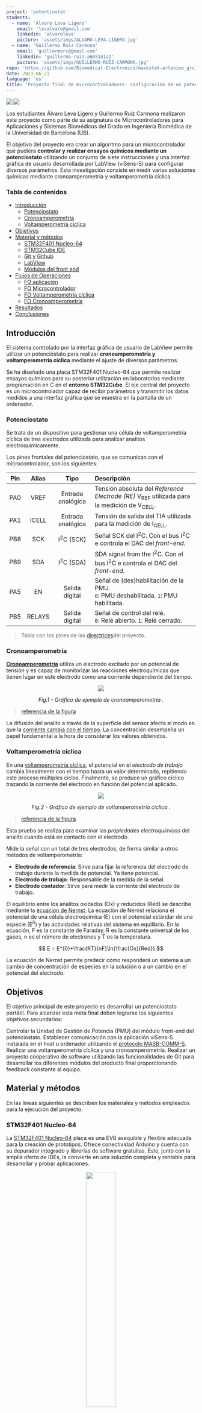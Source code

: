 ```yaml
---
project: 'potentiostat'
students:
  - name: 'Álvaro Leva Ligero'
    email: 'levalvaro@gmail.com'
    linkedin: 'alvaroleva'
    picture: 'assets/imgs/ALVARO-LEVA-LIGERO.jpg'
  - name: 'Guillermo Ruiz Carmona'
    email: 'guillermorc@gmail.com'
    linkedin: 'guillermo-ruiz-a665141a2'
    picture: 'assets/imgs/GUILLERMO-RUIZ-CARMONA.jpg'
repo: 'https://github.com/Biomedical-Electronics/masbstat-arlevino_grc32'
date: 2023-06-21
language: 'es'
title: 'Proyecto final de microcontroladores: configuración de un potenciostato'
---
```


<img align="left" src="https://img.shields.io/badge/Markdown final-project-yellow"><img align="left" src="https://img.shields.io/badge/Development environment -STM32CubeIDE-blue"></br>

Los estudiantes Álvaro Leva Ligero y Guillermo Ruiz Carmona realizaron este proyecto como parte de su asignatura de Microcontroladores para Aplicaciones y Sistemas Biomédicos del Grado en Ingeniería Biomédica de la Universidad de Barcelona (UB).

El objetivo del proyecto era crear un algoritmo para un microcontrolador que pudiera **controlar y realizar ensayos químicos mediante un potenciostato** utilizando un conjunto de siete instrucciones y una interfaz gráfica de usuario desarrollada por LabView (viSens-S) para configurar diversos parámetros. Esta investigación consiste en medir varias soluciones químicas mediante cronoamperometría y voltamperometría cíclica.

### Tabla de contenidos

- [Introducción](#introducción)
   - [Potenciostato](#potenciostato)
   - [Cronoamperometría](#cronoamperometría)
   - [Voltamperometría cíclica](#voltamperometría-cíclica)
- [Objetivos](#objetivos)
- [Material y métodos](#material-y-métodos)
   - [STM32F401 Nucleo-64](#stm32f401-nucleo-64)
   - [STM32Cube IDE](#stm32cube-ide)
   - [Git y Github](#git-y-github)
   - [LabView](#labview)
   - [Módulos del front end](#módulos-del-front-end)
- [Flujos de Operaciones](#flujos-de-operaciones)
   - [FO aplicación](#fo-aplicación)
   - [FO Microcontrolador](#fo-microcontrolador)
   - [FO Voltamperometría cíclica](#fo-voltamperometría-cíclica)
   - [FO Cronoamperometría](#fo-cronoamperometría)
- [Resultados](#resultados)
- [Conclusiones](#conclusiones)


## Introducción

El sistema controlado por la interfaz gráfica de usuario de LabView permite utilizar un potenciostato para realizar **cronoamperometría y voltamperometría cíclica** mediante el ajuste de diversos parámetros.

Se ha diseñado una placa STM32F401 Nucleo-64 que permite realizar ensayos químicos para su posterior utilización en laboratorios mediante programación en C en el **entorno STM32Cube**. El eje central del proyecto es un microcontrolador capaz de recibir parámetros y transmitir los datos medidos a una interfaz gráfica que se muestra en la pantalla de un ordenador.

### Potenciostato

Se trata de un dispositivo para gestionar una célula de voltamperometría cíclica de tres electrodos utilizada para analizar analitos electroquímicamente.

Los pines frontales del potenciostato, que se comunican con el microcontrolador, son los siguientes:

| Pin | Alias | Tipo | Descripción |
| :-: | :---: | :------------------: | :-------------------------------------------------------------------------------------------------------------- |
| PA0 | VREF | Entrada analógica | Tensión absoluta del _Reference Electrode (RE)_ V<sub>REF</sub> utilizada para la medición de V<sub>CELL</sub>. |
| PA1 | ICELL | Entrada analógica | Tensión de salida del TIA utilizada para la medición de I<sub>CELL</sub>. |
| PB8 | SCK | I<sup>2</sup>C (SCK) | Señal SCK del I<sup>2</sup>C. Con el bus I<sup>2</sup>C e controla el DAC del _front-end_. |
| PB9 | SDA | I<sup>2</sup>C (SDA) | SDA signal from the I<sup>2</sup>C. Con el bus I<sup>2</sup>C e controla el DAC del _front-end_. |
| PA5 | EN | Salida digital | Señal de (des)habilitación de la PMU.<br>`0`: PMU deshabilitada. `1`: PMU habilitada. |
| PB5 | RELAYS | Salida digital | Señal de control del relé.<br>`0`: Relé abierto. `1`: Relé cerrado. |

> Tabla con los pines de las [directrices](https://github.com/Biomedical-Electronics/masbstat-arlevino_grc32)del proyecto.

### Cronoamperometría

**[Cronoamperometría](https://en.wikipedia.org/wiki/Chronoamperometry)** utiliza un electrodo excitado por un potencial de tensión y es capaz de monitorizar las reacciones electroquímicas que tienen lugar en este electrodo como una corriente dependiente del tiempo.

<p align='center'>
<img src='assets/Chronoamperometry.jpg'>
</p>

<p align="center">
<i> Fig.1 - Gráfico de ejemplo de cronoamperometría . </i>
</p>

> [referencia de la figura](https://en.wikipedia.org/wiki/Chronoamperometry)

La difusión del analito a través de la superficie del sensor afecta al modo en que la [corriente cambia con el tiempo](https://pubs.acs.org/doi/abs/10.1021/jp711936y). La concentración desempeña un papel fundamental a la hora de considerar los valores obtenidos.

### Voltamperometría cíclica

En una [voltamperometría cíclica](https://en.wikipedia.org/wiki/Cyclic_voltammetry), el potencial en el *electrodo de trabajo* cambia linealmente con el tiempo hasta un valor determinado, repitiendo este proceso múltiples ciclos. Finalmente, se produce un gráfico cíclico trazando la corriente del electrodo en función del potencial aplicado.

<p align='center'>
<img src='assets/Cyclovoltammogram.jpg'>
</p>

<p align="center">
<i> Fig.2 - Gráfico de ejemplo de voltamperometría cíclica . </i>
</p>

> [referencia de la figura](https://en.wikipedia.org/wiki/Cyclic_voltammetry)

Esta prueba se realiza para examinar las *propiedades electroquímicas* del analito cuando está en contacto con el electrodo.

Mide la señal con un total de tres electrodos, de forma similar a otros métodos de voltamperometría:

- **Electrodo de referencia**: Sirve para fijar la referencia del electrodo de trabajo durante la medida de potencial. Ya tiene potencial.
- **Electrodo de trabajo**: Responsable de la medida de la señal.
- **Electrodo contador**: Sirve para medir la corriente del electrodo de trabajo.

El equilibrio entre los analitos oxidados (Ox) y reducidos (Red) se describe mediante la [ecuación de Nernst](https://pubs.acs.org/doi/10.1021/acs.jchemed.7b00361). La ecuación de Nernst relaciona el potencial de una célula electroquímica (E) con el potencial estándar de una especie (E<sup>0</sup>) y las actividades relativas del sistema en equilibrio. En la ecuación, F es la constante de Faraday, R es la constante universal de los gases, n es el número de electrones y T es la temperatura.

$$
E = E^{0}+\frac{RT}{nF}\ln{\frac{Ox}{Red}}
$$

La ecuación de Nernst permite predecir cómo responderá un sistema a un cambio de concentración de especies en la solución o a un cambio en el potencial del electrodo.


## Objetivos
El objetivo principal de este proyecto es desarrollar un potenciostato portátil. Para alcanzar esta meta final deben lograrse los siguientes objetivos secundarios:

Controlar la Unidad de Gestión de Potencia (PMU) del módulo front-end del potenciostato. 
Establecer comunicación con la aplicación viSens-S instalada en el host u ordenador utilizando el [protocolo MASB-COMM-S](https://github.com/Biomedical-Electronics/masbstat-arlevino_grc32/blob/master/Docs/protocolo-de-comunicacion.md).
Realizar una voltamperometría cíclica y una cronoamperometría.
Realizar un proyecto cooperativo de software utilizando las funcionalidades de Git para desarrollar los diferentes módulos del producto final proporcionando feedback constante al equipo.

## Material y métodos
En las líneas siguientes se describen los materiales y métodos empleados para la ejecución del proyecto.

### STM32F401 Nucleo-64
La [STM32F401 Nucleo-64](https://www.st.com/en/evaluation-tools/nucleo-f401re.html) placa es una EVB asequible y flexible adecuada para la creación de prototipos. Ofrece conectividad Arduino y cuenta con su depurador integrado y librerías de software gratuitas.  Esto, junto con la amplia oferta de IDEs, la convierte en una solución completa y rentable para desarrollar y probar aplicaciones.


<p align="center">
<img src = "assets/EVB.png" width = 40%>
</p>

<p align="center">
<i> Fig.3 - STM32 Nucleo-64 tabla de evaluación . </i>
</p>


> [referencia de la figura](https://www.st.com/en/evaluation-tools/nucleo-f401re.html)


  
### STM32Cube IDE

STM32Cube IDE es un entorno de desarrollo integrado (IDE) diseñado específicamente para programar y desarrollar aplicaciones para microcontroladores STM32. Proporciona una amplia gama de herramientas, funciones y recursos para facilitar el proceso de desarrollo. Las librerías HAL (Capa de abstracción de hardware), por ejemplo, contienen varias funciones implementadas con un mayor nivel de abstracción que permiten una codificación eficiente y son valiosas para este proyecto.

<p align="center">
<img src = "assets/hal-overview.png" width = 70%>
</p>

<p align="center">
<i> Fig.4 - Software integrado proporcionado por STM32Cube IDE para una programación versátil. </i>
</p>

> [referencia de la figura](https://www.st.com/content/ccc/resource/sales_and_marketing/presentation/product_presentation/37/55/ff/bc/a8/71/4f/c5/stm32_embedded_software_offering.pdf/files/stm32_embedded_software_offering.pdf/jcr:content/translations/en.stm32_embedded_software_offering.pdf)

Además, aprovecharemos [STM32CubeMX](https://www.st.com/en/development-tools/stm32cubemx.html), que es una herramienta gráfica que facilita la configuración de los periféricos del microcontrolador.

### Git y Github

Para desarrollar de forma cooperativa los diferentes módulos generando diferentes versiones de código de forma estructurada y sistemática se han utilizado Git y Github. De esta forma, el proyecto global se ha desglosado en paquetes de trabajo que se han realizado por separado entre los miembros del equipo para llegar al entregable final y único.


* **Git - Software de control de versiones (SCV)**

[Git](https://git-scm.com/) es un **software de control de versiones** de código abierto. Se utiliza principalmente para el desarrollo colaborativo de software, como herramienta que permite el control simultáneo de versiones de código ayudando así a monitorizar el flujo de trabajo de un proyecto de programación.

* **GitHub - Plataforma de desarrollo de software**
 
[GitHub](https://github.com/about) es una empresa que ofrece un servicio de alojamiento en Internet que utiliza Git para facilitar el desarrollo colaborativo de software y el control de versiones. Permite guardar la trazabilidad de Git en un servidor remoto [[1]](https://en.wikipedia.org/wiki/GitHub). 


Utilizando ambas herramientas, la ejecución del proyecto se ha basado en 3 ramas principales:

* **master:** Rama que contiene el código de producción. Entregable final para el cliente.

* **develop:** Rama que contiene el trabajo de desarrollo. En esta rama se agrupan y prueban los desarrollos de todos los miembros del equipo. Una vez validado su correcto funcionamiento, el contenido de la rama develop se fusiona en la rama master mediante un Pull Request, para ser entregado al cliente.

* **feature/<descriptive_name>:** Rama que contiene el desarrollo individual o colectivo de una funcionalidad. El contenido de esta rama se fusiona con la rama de desarrollo mediante una solicitud de extracción, una vez que se ha probado.

```mermaid
  %%{init: {'gitGraph': {'showCommitLabel': false, 'mainBranchName':'master'}} }%%
  gitGraph
    commit
    branch develop
    checkout develop
    commit
    branch feature/PMU
    checkout feature/PMU
    commit
    commit
    commit
    checkout develop
    branch feature/chronoamperometry
    checkout feature/chronoamperometry
    commit
    commit
    commit
    checkout develop
    branch feature/stm32main
    checkout feature/stm32main
    commit
    commit
    commit
    checkout develop
    branch feature/cyclic-voltammetry
    checkout feature/cyclic-voltammetry
    commit
    commit
    commit
    checkout develop
    branch feature/adc
    checkout feature/adc
    commit
    commit
    commit
    checkout develop
    branch feature/timer
    checkout feature/timer
    commit
    commit
    commit
    checkout develop
    merge feature/PMU
    merge feature/adc
    merge feature/cyclic-voltammetry
    merge feature/timer
    merge feature/stm32main
    merge feature/chronoamperometry
    commit
    commit
    commit
    checkout master
    merge develop
```
> Diagrama del flujo de trabajo Git con las diferentes ramas. La cantidad de *commits* está fijada en 3 a efectos ilustrativos, algunas ramas tienen menos pero la mayoría tienen más.

### LabView
[LabView](https://www.ni.com/es-es/shop/labview.html#pinned-nav-section2) es un entorno gráfico de programación que, entre otras funcionalidades, permite generar interfaces de usuario interactivas para controlar sistemas e instrumentación. En nuestro caso es especialmente útil para generar la interfaz de control del potenciostato. A través de la aplicación [viSens-S](https://github.com/Albert-Alvarez/viSens-S/releases/tag/v0.2.1), desarrollado en LabView, podremos comunicarnos con el microcontrolador para ejecutar y visualizar las diferentes pruebas con los parámetros deseados.

### Módulos del front end
A continuación se describen los distintos módulos del front-end controlados por el microcontrolador STM.

* **Unidad de gestión de energía (PMU)** 
Este módulo garantiza la alimentación de todos los elementos del front-end. Para evitar el gasto innecesario de energía, está en estado desactivado por defecto. Se activará a través del pin ``EN`` con la inicialización del programa del microcontrolador.

* **Relé**
Cierra el circuito entre el front-end y el sensor electroquímico cada vez que hay que tomar una medida.

* **Potenciostato**
El potenciostato **polariza la célula electroquímica** a una tensión V<sub>CELL</sub> y lee la corriente que circula por I<sub>CELL</sub>.

Para establecer V<sub>CELL</sub> se utiliza un convertidor de digital a analógico (DAC) MCP4725 con dirección I<sup>2</sup>C ``1100000``. El DAC puede generar una tensión de salida en un rango de 0 a 4V. Sin embargo, para permitir la polarización negativa, se añade un sistema para transformar la salida unipolar en bipolar; de -4 a 4V.

Aunque tengamos control sobre la tensión de polarización de la célula, no podemos darla por sabida. Por eso empleamos el ADC del microcontrolador para leer un voltaje llamado V<sub>ADC</sub>, que representa la tensión del electrodo de referencia (V<sub>REF</sub>) después de pasar por un circuito convertidor de señal bipolar a unipolar. A partir de esta tensión VREF, podemos determinar la tensión de la célula (V<sub>CELL</sub>). Para medir la corriente que pasa por la célula, utilizamos un amplificador de transimpedancia (TIA). El TIA tiene una resistencia de 50 kΩ. La señal también se convierte de bipolar a unipolar mediante un conversor de señal.
En el proyecto ya está disponible una biblioteca llamada ``formulas`` para permitir la conversión entre las medidas del ADC a los niveles de tensión/corriente pertinentes.
 
## Flujos de Operaciones
En esta sección se describen los flujos de trabajo de ejecución en diferentes niveles de abstracción.

### FO aplicación
La aplicación consta de una interfaz de usuario principal en la que se pueden configurar los parámetros y el modo de medida para enviarlos al microcontrolador y recibir las medidas de cada punto para representarlas en la ventana gráfica.
 ```mermaid
  graph TD
    A[Usuario] -.-> B(Iniciación viSens-S)
    B --> C(Conectar dispositivo)
    C --> D(Indicar la prueba a realizar)
    D --> E(Establecer parámetros)
    E --> F(Iniciar medición)
    F --> P
    P --> G(Iniciar medición)
    F --> K(Recivir medición)
    K --> L(Mostrar medida en gráfico y tabla)
    L --> M{Última medición?}
    M --> |Sí|N(Fin de la aplicación)
    M --> |No|D
    G --> |Enviar parámetros|I

    H[Microcontrolador] --> I(Recibir parámetros)
    I --> J(Tomar medidas)
    J --> Q(Enviar datos)
    Q --> K
    Q --> R(Fin de la medición)

    O[Device] -......->P(Establecer medición)
```


### FO Microcontrolador
En función del mensaje recibido, el microcontrolador debe procesar y activar varias funciones. El flujo de trabajo del microcontrolador se representa en el diagrama siguiente.

```mermaid
  graph TD
    A(Inicio) --> B(Config. periféricos e inic. variables.)
    B --> C(Espera a la siguiente instrucción. <i>No bloqueante</i>)
    C --> D{Instrucción recibida?}
    D --> |Sí|E{Instrucción}
    E --> |START_CV_MEAS|F(Guardar config. CV)
    F --> G(Estado = CV)
    E --> |START_CA_MEAS|H(Guardar config. CA)
    H --> I(Estado = CA)
    E --> |STOP_MEAS|J(Estado = IDLE)
    E --> |Default|K(Espera a la siguiente instrucción. <i>No bloqueante</i>)
    G --> K
    I --> K
    J --> K
    D --> |No|L{Estado}
    K --> L
    L --> |CV|M(Obtener el siguiente punto)
    M --> N(Enviar punto al host)
    N --> O(Estado = IDLE si es el último punto)
    L --> |CA|P(Obtener el siguiente punto)
    P --> Q(Enviar punto al host)
    Q --> R(Estado = IDLE si es el último punto)
    L --> |IDLE|D
    O --> D
    R --> D
```

Antes de recibir una instrucción, se configuran los periféricos y se inician las distintas variables del microcontrolador. Hay cuatro tipos diferentes de instrucciones que se pueden dar:

* **Cronoamperometría**: si recibe `START_CA_MEAS` guarda la configuración de la Cronoamperometría y cambia la variable de estado a CA. La Cronoamperometría sólo tendrá lugar cuando el estado de la variable sea CA.
* **Voltamperometría cíclica**: si recibe `START_CV_MEAS`, guarda la configuración de la Voltamperometría cíclica y cambia la variable de estado a CV. La voltamperometría cíclica sólo tendrá lugar cuando el estado de la variable sea CV.
* **Stop**: si recibe `STOP_MEAS`, procede a detener cualquier función que esté realizando y cambia el estado a IDLE.
* **Por defecto**: si no se recibe ninguna de las anteriores, el microcontrolador esperará una nueva instrucción en lugar de realizar ninguna acción.


### FO Voltamperometría cíclica
Se han implementado dos funciones, para inicializar la prueba de voltamperometría cíclica ``CV_init`` y otra para calcular cada punto de medida ``make_CV``.

* ``CV_init``: conduce el flujo de trabajo desde el inicio hasta la inicialización del temporizador.
* ``make_CV``: conduce el flujo de trabajo desde la condición "Ha transcurrido el periodo de muestreo?" hasta el final.

```mermaid
  graph TD
    A(Inicio) --> B(Poner VCELL a eBegin*)
    B --> Z(vObjective = eVertex1)
    Z --> C(Cerrar relé)
    C --> D(Iniciar temporizador con periodo de muestreo deseado)
    D --> E{Ha transcurrido el <i>periodo de muestreo</i>?**}
    E --> |No|E
    E --> |Sí|F(Medir Vcell y ICELL)
    F --> G(Enviar datos al host)
    G --> H{VCELL == vobjective?}
    H --> |No|I{VCELL + eStep > vObjective?}
    I --> |Sí|J(Ajustar la tensión de la célula a vObjetivo)
    J --> E
    I --> |No|K(Añadir eStep a VCELL)
    K --> E
    H --> |Sí|L{vObjective == eVertex1?}
    L --> |Sí|U(vObjective = eVertex2)
    U --> H
    L --> |No|M{vObjective == eVertex2?}
    M --> |Sí|N(vObjective = eBegin)
    N --> H
    M --> |No|O{Último ciclo?}
    O --> |No|P(vObjective = eVertex1)
    P --> H
    O --> |Sí|S(Abrir relé)
    S --> T(Fin)
```

### FO Cronoamperometría
Se han implementado dos funciones, para inicializar la prueba de cronoamperometría ``CA_init`` y otra para calcular cada punto de medida ``make_CA``.

* ``CA_init``: conduce el flujo de trabajo desde el inicio hasta la inicialización del temporizador.
* ``make_CA``: conduce el flujo de trabajo desde la condición "Ha transcurrido el tiempo de medición?" hasta el final.

```mermaid
  graph TD
    A(Inicio) --> B(Poner VCELL a eDC*)
    B --> C(Cerrar relé)
    C --> D(Iniciar temporizador con periodo de muestreo deseado)
    D --> E{Ha transcurrido el <i>periodo de medida</i>?**}
    E --> |Sí|F(Abrir relé y parar temporizador)
    F --> G(Fin)
    E --> |No|H{Ha transcurrido el <i>periodo de muestreo</i>?}
    H --> |No|H
    H --> |Sí|J(Medir Vcell e ICELL)
    J --> K(Enviar datos al host)
    K --> E
```

## Resultados
Para probar el rendimiento del potenciostato final se utilizó una solución de K3[Fe(CN)]<sub>-6</sub>, que se depositó en un electrodo serigrafiado conectado al microcontrolador. El montaje utilizado puede verse en la figura siguiente.

<p align="center">
<img align="center" src="assets/final_test.png" width="85%">
</p>
<p align="center">
<i> Fig.5 - Prueba final del potenciostato. </i>
</p>

Desgraciadamente, los valores de las medidas electroquímicas no fueron los esperados. Tanto en las pruebas de cronoamperometría como en las de voltamperometría cíclica, la temporización del sistema funcionó correctamente (frecuencia de muestreo, ciclos, tiempo de medición). Sin embargo, los valores mostrados en la interfaz gráfica no eran coherentes, mostrando oscilaciones inesperadas. No se pudo realizar la voltamperometría cíclica y, en consecuencia, tampoco la cronoamperometría.

<p align="center">
<img align="center" src="assets/result_CA.png" width="60%">
</p>
<p align="center">
<i> Fig.6 - Resultados de la cronoamperometría. </i>
</p>

En la figura puede verse cómo el primer punto rara vez aparecía alejado del resto de las mediciones. Las flechas indican la duración prevista de 10s.

## Conclusiones
Volviendo a los objetivos iniciales, la ejecución del proyecto ha seguido con éxito la pauta establecida en cuanto al desarrollo cooperativo del programa del potenciostato utilizando tanto Git como GitHub. Sin embargo, uno de los objetivos principales consistente en realizar una cronoamperometría y una voltamperometría cíclica no pudo ser alcanzado. Tras comprobar exhaustivamente el código, los miembros del equipo no pudieron encontrar el error causante de los resultados incorrectos. Tras realizar las simulaciones con viSens-S, el error aparentemente no afecta a la temporización de las pruebas, siendo coherente con el periodo de muestreo, el número de ciclos y el tiempo de medición dados. En cambio, el error parece estar en la interpretación de los valores de medición.<br>s
Al fin y al cabo, el proyecto ha proporcionado a los desarrolladores conocimientos sobre generación de software cooperativo, programación de microcontroladores, uso de librerías específicas y buena praxis a la hora de desarrollar cada uno de los módulos. Sin embargo, sería necesario seguir trabajando para corregir el error que causa los resultados finales incoherentes.

